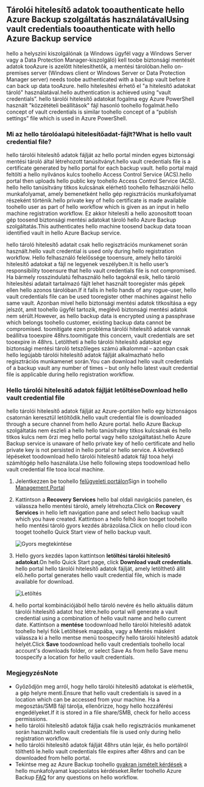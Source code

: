 ## <a name="using-vault-credentials-tooauthenticate-with-hello-azure-backup-service"></a><span data-ttu-id="d54de-101">Tárolói hitelesítő adatok tooauthenticate hello Azure Backup szolgáltatás használatával</span><span class="sxs-lookup"><span data-stu-id="d54de-101">Using vault credentials tooauthenticate with hello Azure Backup service</span></span>
<span data-ttu-id="d54de-102">hello a helyszíni kiszolgálónak (a Windows ügyfél vagy a Windows Server vagy a Data Protection Manager-kiszolgáló) kell toobe biztonsági mentését adatok tooAzure is azelőtt hitelesíthetők, a mentési tárolóban.</span><span class="sxs-lookup"><span data-stu-id="d54de-102">hello on-premises server (Windows client or Windows Server or Data Protection Manager server) needs toobe authenticated with a backup vault before it can back up data tooAzure.</span></span> <span data-ttu-id="d54de-103">hello hitelesítési érhető el "a hitelesítő adatokat tároló" használatával.</span><span class="sxs-lookup"><span data-stu-id="d54de-103">hello authentication is achieved using “vault credentials”.</span></span> <span data-ttu-id="d54de-104">hello tárolói hitelesítő adatokat fogalma egy Azure PowerShell használt "közzétételi beállítások" fájl hasonló toohello fogalmát.</span><span class="sxs-lookup"><span data-stu-id="d54de-104">hello concept of vault credentials is similar toohello concept of a “publish settings” file which is used in Azure PowerShell.</span></span>

### <a name="what-is-hello-vault-credential-file"></a><span data-ttu-id="d54de-105">Mi az hello tárolóalapú hitelesítőadat-fájlt?</span><span class="sxs-lookup"><span data-stu-id="d54de-105">What is hello vault credential file?</span></span>
<span data-ttu-id="d54de-106">hello tárolói hitelesítő adatok fájlját az hello portal minden egyes biztonsági mentési tároló által létrehozott tanúsítványt.</span><span class="sxs-lookup"><span data-stu-id="d54de-106">hello vault credentials file is a certificate generated by hello portal for each backup vault.</span></span> <span data-ttu-id="d54de-107">hello portal majd feltölti a hello nyilvános kulcs toohello Access Control Service (ACS).</span><span class="sxs-lookup"><span data-stu-id="d54de-107">hello portal then uploads hello public key toohello Access Control Service (ACS).</span></span> <span data-ttu-id="d54de-108">hello hello tanúsítvány titkos kulcsának elérhető toohello felhasználói hello munkafolyamat, amely bemenetként hello gép regisztrációs munkafolyamat részeként történik.</span><span class="sxs-lookup"><span data-stu-id="d54de-108">hello private key of hello certificate is made available toohello user as part of hello workflow which is given as an input in hello machine registration workflow.</span></span> <span data-ttu-id="d54de-109">Ez akkor hitelesíti a hello azonosított tooan gép toosend biztonsági mentési adatokat tároló hello Azure Backup szolgáltatás.</span><span class="sxs-lookup"><span data-stu-id="d54de-109">This authenticates hello machine toosend backup data tooan identified vault in hello Azure Backup service.</span></span>

<span data-ttu-id="d54de-110">hello tároló hitelesítő adatait csak hello regisztrációs munkamenet során használt.</span><span class="sxs-lookup"><span data-stu-id="d54de-110">hello vault credential is used only during hello registration workflow.</span></span> <span data-ttu-id="d54de-111">Hello felhasználó felelőssége tooensure, amely hello tárolói hitelesítő adatokat a fájl ne legyenek veszélyben.</span><span class="sxs-lookup"><span data-stu-id="d54de-111">It is hello user’s responsibility tooensure that hello vault credentials file is not compromised.</span></span> <span data-ttu-id="d54de-112">Ha bármely rosszindulatú felhasználó hello tagoknál esik, hello tároló hitelesítési adatait tartalmazó fájlt lehet használt tooregister más gépek ellen hello azonos tárolóban.</span><span class="sxs-lookup"><span data-stu-id="d54de-112">If it falls in hello hands of any rogue-user, hello vault credentials file can be used tooregister other machines against hello same vault.</span></span> <span data-ttu-id="d54de-113">Azonban mivel hello biztonsági mentési adatok titkosítása a egy jelszót, amit toohello ügyfél tartozik, meglévő biztonsági mentési adatok nem sérült.</span><span class="sxs-lookup"><span data-stu-id="d54de-113">However, as hello backup data is encrypted using a passphrase which belongs toohello customer, existing backup data cannot be compromised.</span></span> <span data-ttu-id="d54de-114">toomitigate ezen probléma tárolói hitelesítő adatok vannak beállítva tooexpire 48hrs.</span><span class="sxs-lookup"><span data-stu-id="d54de-114">toomitigate this concern, vault credentials are set tooexpire in 48hrs.</span></span> <span data-ttu-id="d54de-115">Letöltheti a hello tárolói hitelesítő adatokat egy biztonsági mentési tároló tetszőleges számú alkalommal – azonban csak hello legújabb tárolói hitelesítő adatok fájlját alkalmazható hello regisztrációs munkamenet során.</span><span class="sxs-lookup"><span data-stu-id="d54de-115">You can download hello vault credentials of a backup vault any number of times – but only hello latest vault credential file is applicable during hello registration workflow.</span></span>

### <a name="download-hello-vault-credential-file"></a><span data-ttu-id="d54de-116">Hello tárolói hitelesítő adatok fájlját letöltése</span><span class="sxs-lookup"><span data-stu-id="d54de-116">Download hello vault credential file</span></span>
<span data-ttu-id="d54de-117">hello tárolói hitelesítő adatok fájlját az Azure-portálon hello egy biztonságos csatornán keresztül letöltődik.</span><span class="sxs-lookup"><span data-stu-id="d54de-117">hello vault credential file is downloaded through a secure channel from hello Azure portal.</span></span> <span data-ttu-id="d54de-118">hello Azure Backup szolgáltatás nem észleli a hello hello tanúsítvány titkos kulcsának és hello titkos kulcs nem őrzi meg hello portal vagy hello szolgáltatást.</span><span class="sxs-lookup"><span data-stu-id="d54de-118">hello Azure Backup service is unaware of hello private key of hello certificate and hello private key is not persisted in hello portal or hello service.</span></span> <span data-ttu-id="d54de-119">A következő lépéseket toodownload hello tárolói hitelesítő adatok fájl tooa helyi számítógép hello használata.</span><span class="sxs-lookup"><span data-stu-id="d54de-119">Use hello following steps toodownload hello vault credential file tooa local machine.</span></span>

1. <span data-ttu-id="d54de-120">Jelentkezzen be toohello [felügyeleti portálon](https://manage.windowsazure.com/)</span><span class="sxs-lookup"><span data-stu-id="d54de-120">Sign in toohello [Management Portal](https://manage.windowsazure.com/)</span></span>
2. <span data-ttu-id="d54de-121">Kattintson a **Recovery Services** hello bal oldali navigációs panelen, és válassza hello mentési tároló, amely létrehozta.</span><span class="sxs-lookup"><span data-stu-id="d54de-121">Click on **Recovery Services** in hello left navigation pane and select hello backup vault which you have created.</span></span> <span data-ttu-id="d54de-122">Kattintson a hello felhő ikon tooget toohello hello mentési tároló gyors kezdés ábrázolása.</span><span class="sxs-lookup"><span data-stu-id="d54de-122">Click on hello cloud icon tooget toohello Quick Start view of hello backup vault.</span></span>
   
   ![Gyors megtekintése](./media/backup-download-credentials/quickview.png)
3. <span data-ttu-id="d54de-124">Hello gyors kezdés lapon kattintson **letöltési tárolói hitelesítő adatokat**.</span><span class="sxs-lookup"><span data-stu-id="d54de-124">On hello Quick Start page, click **Download vault credentials**.</span></span> <span data-ttu-id="d54de-125">hello portal hello tárolói hitelesítő adatok fájlját, amely letölthető állít elő.</span><span class="sxs-lookup"><span data-stu-id="d54de-125">hello  portal generates hello vault credential file, which is made available for download.</span></span>
   
   ![Letöltés](./media/backup-download-credentials/downloadvc.png)
4. <span data-ttu-id="d54de-127">hello portal kombinációjából hello tároló nevére és hello aktuális dátum tárolói hitelesítő adatot hoz létre.</span><span class="sxs-lookup"><span data-stu-id="d54de-127">hello portal will generate a vault credential using a combination of hello vault name and hello current date.</span></span> <span data-ttu-id="d54de-128">Kattintson a **mentése** toodownload hello tárolói hitelesítő adatok toohello helyi fiók Letöltések mappába, vagy a Mentés másként válassza ki a hello mentse menü toospecify hello tárolói hitelesítő adatok helyét.</span><span class="sxs-lookup"><span data-stu-id="d54de-128">Click **Save** toodownload hello vault credentials toohello local account's downloads folder, or select Save As from hello Save menu toospecify a location for hello vault credentials.</span></span>

### <a name="note"></a><span data-ttu-id="d54de-129">Megjegyzés</span><span class="sxs-lookup"><span data-stu-id="d54de-129">Note</span></span>
* <span data-ttu-id="d54de-130">Győződjön meg arról, hogy hello tárolói hitelesítő adatokat is elérhetők, a gép helyre menti.</span><span class="sxs-lookup"><span data-stu-id="d54de-130">Ensure that hello vault credentials is saved in a location which can be accessed from your machine.</span></span> <span data-ttu-id="d54de-131">Ha a megosztás/SMB fájl tárolja, ellenőrizze, hogy hello hozzáférési engedélyeket.</span><span class="sxs-lookup"><span data-stu-id="d54de-131">If it is stored in a file share/SMB, check for hello access permissions.</span></span>
* <span data-ttu-id="d54de-132">hello tárolói hitelesítő adatok fájlja csak hello regisztrációs munkamenet során használt.</span><span class="sxs-lookup"><span data-stu-id="d54de-132">hello vault credentials file is used only during hello registration workflow.</span></span>
* <span data-ttu-id="d54de-133">hello tárolói hitelesítő adatok fájlját 48hrs után lejár, és hello portálról tölthető le.</span><span class="sxs-lookup"><span data-stu-id="d54de-133">hello vault credentials file expires after 48hrs and can be downloaded from hello portal.</span></span>
* <span data-ttu-id="d54de-134">Tekintse meg az Azure Backup toohello [gyakran ismételt kérdések](../articles/backup/backup-azure-backup-faq.md) a hello munkafolyamat kapcsolatos kérdéseket.</span><span class="sxs-lookup"><span data-stu-id="d54de-134">Refer toohello Azure Backup [FAQ](../articles/backup/backup-azure-backup-faq.md) for any questions on hello workflow.</span></span>

